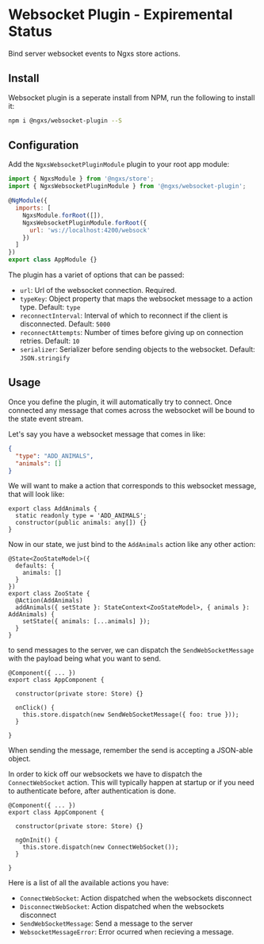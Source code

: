 # Websocket Plugin - Expiremental Status
Bind server websocket events to Ngxs store actions.

## Install
Websocket plugin is a seperate install from NPM, run the following to install it:

```bash
npm i @ngxs/websocket-plugin --S
```

## Configuration
Add the `NgxsWebsocketPluginModule` plugin to your root app module:

```javascript
import { NgxsModule } from '@ngxs/store';
import { NgxsWebsocketPluginModule } from '@ngxs/websocket-plugin';

@NgModule({
  imports: [
    NgxsModule.forRoot([]),
    NgxsWebsocketPluginModule.forRoot({
      url: 'ws://localhost:4200/websock'
    })
  ]
})
export class AppModule {}
```

The plugin has a variet of options that can be passed:

- `url`: Url of the websocket connection. Required.
- `typeKey`: Object property that maps the websocket message to a action type. Default: `type`
- `reconnectInterval`: Interval of which to reconnect if the client is disconnected. Default: `5000`
- `reconnectAttempts`: Number of times before giving up on connection retries. Default: `10`
- `serializer`: Serializer before sending objects to the websocket. Default: `JSON.stringify`

## Usage
Once you define the plugin, it will automatically try to connect. Once connected
any message that comes across the websocket will be bound to the state event stream.

Let's say you have a websocket message that comes in like:

```json
{
  "type": "ADD_ANIMALS",
  "animals": []
}
```

We will want to make a action that corresponds to this websocket message, that will
look like:

```TS
export class AddAnimals {
  static readonly type = 'ADD_ANIMALS';
  constructor(public animals: any[]) {}
}
```

Now in our state, we just bind to the `AddAnimals` action like any other 
action:

```TS
@State<ZooStateModel>({
  defaults: {
    animals: []
  }
})
export class ZooState {
  @Action(AddAnimals)
  addAnimals({ setState }: StateContext<ZooStateModel>, { animals }: AddAnimals) {
    setState({ animals: [...animals] });
  }
}
```

to send messages to the server, we can dispatch the `SendWebSocketMessage` with
the payload being what you want to send.

```TS
@Component({ ... })
export class AppComponent {

  constructor(private store: Store) {}

  onClick() {
    this.store.dispatch(new SendWebSocketMessage({ foo: true }));
  }

}
```

When sending the message, remember the send is accepting a JSON-able object.

In order to kick off our websockets we have to dispatch the `ConnectWebSocket`
action. This will typically happen at startup or if you need to authenticate
before, after authentication is done.

```TS
@Component({ ... })
export class AppComponent {

  constructor(private store: Store) {}

  ngOnInit() {
    this.store.dispatch(new ConnectWebSocket());
  }

}
```

Here is a list of all the available actions you have:

- `ConnectWebSocket`: Action dispatched when the websockets disconnect
- `DisconnectWebSocket`: Action dispatched when the websockets disconnect
- `SendWebSocketMessage`: Send a message to the server
- `WebsocketMessageError`: Error ocurred when recieving a message.


